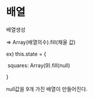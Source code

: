 # 배열

배열생성

=> Array(배열의수).fill(채울 값)

ex) this.state = {

​	squares: Array(9).fill(null)

}

null값을 9개 가진 배열이 만들어진다.